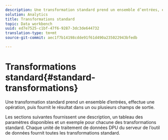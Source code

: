 ```yaml
---
description: Une transformation standard prend un ensemble d’entrées, effectue une opération, puis fournit le résultat dans un ou plusieurs champs de sortie.
solution: Analytics
title: Transformations standard
topic: Data workbench
uuid: ed7e7525-c1bf-47f6-9287-3dc3de644732
translation-type: tm+mt
source-git-commit: aec1f7b14198cdde91f61d490a235022943bfedb

---
```



# Transformations standard{#standard-transformations}

Une transformation standard prend un ensemble d’entrées, effectue une opération, puis fournit le résultat dans un ou plusieurs champs de sortie.

Les sections suivantes fournissent une description, un tableau des paramètres disponibles et un exemple pour chacune des transformations standard. Chaque unité de traitement de données DPU du serveur de l’outil de données fournit toutes les transformations standard.

